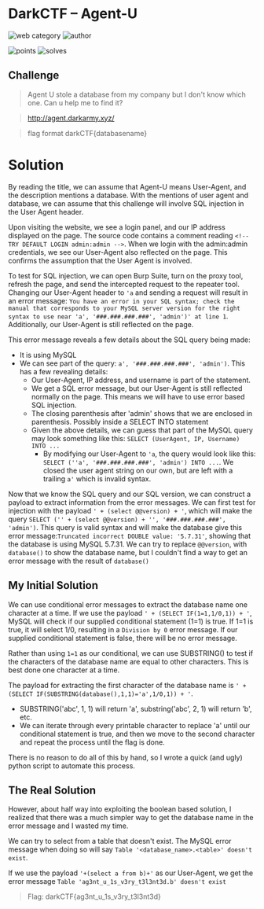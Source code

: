 # DarkCTF – Agent-U

![web category](https://img.shields.io/badge/category-web-lightgrey.svg) ![author](https://img.shields.io/badge/Author-Mr.Ghost-lightgrey.svg)

![points](https://img.shields.io/badge/points-395-lightgray.svg)
![solves](https://img.shields.io/badge/solves-108-lightgray.svg)

## Challenge

> Agent U stole a database from my company but I don't know which one. Can u help me to find it?

>http://agent.darkarmy.xyz/

>flag format darkCTF{databasename}

# Solution

By reading the title, we can assume that Agent-U means User-Agent, and the description mentions a database. With the mentions of user agent and database, we can assume that this challenge will involve SQL injection in the User Agent header.

Upon visiting the website, we see a login panel, and our IP address displayed on the page. The source code contains a comment reading `<!-- TRY DEFAULT LOGIN admin:admin -->`. When we login with the admin:admin credentials, we see our User-Agent also reflected on the page. This confirms the assumption that the User Agent is involved.

To test for SQL injection, we can open Burp Suite, turn on the proxy tool, refresh the page, and send the intercepted request to the repeater tool. Changing our User-Agent header to `'a` and sending a request will result in an error message: `You have an error in your SQL syntax; check the manual that corresponds to your MySQL server version for the right syntax to use near 'a', '###.###.###.###', 'admin')' at line 1`. Additionally, our User-Agent is still reflected on the page.

This error message reveals a few details about the SQL query being made:
* It is using MySQL
* We can see part of the query: `a', '###.###.###.###', 'admin')`. This has a few revealing details:
  * Our User-Agent, IP address, and username is part of the statement.
  * We get a SQL error message, but our User-Agent is still reflected normally on the page. This means we will have to use error based SQL injection.
  * The closing parenthesis after 'admin' shows that we are enclosed in parenthesis. Possibly inside a SELECT INTO statement
  * Given the above details, we can guess that part of the MySQL query may look something like this: `SELECT (UserAgent, IP, Username) INTO ...`
    * By modifying our User-Agent to `'a`, the query would look like this: `SELECT (''a', '###.###.###.###', 'admin') INTO ...`. We closed the user agent string on our own, but are left with a trailing `a'` which is invalid syntax.
    
Now that we know the SQL query and our SQL version, we can construct a payload to extract information from the error messages. We can first test for injection with the payload `' + (select @@version) + '`, which will make the query `SELECT ('' + (select @@version) + '', '###.###.###.###', 'admin')`. This query is valid syntax and will make the database give this error message:`Truncated incorrect DOUBLE value: '5.7.31'`, showing that the database is using MySQL 5.7.31. We can try to replace `@@version`, with `database()` to show the database name, but I couldn't find a way to get an error message with the result of `database()`

## My Initial Solution
We can use conditional error messages to extract the database name one character at a time. If we use the payload `' + (SELECT IF(1=1,1/0,1)) + '`, MySQL will check if our supplied conditional statement (1=1) is true. If 1=1 is true, it will select 1/0, resulting in a `Division by 0` error message. If our supplied conditional statement is false, there will be no error message.

Rather than using `1=1` as our conditional, we can use SUBSTRING() to test if the characters of the database name are equal to other characters. This is best done one character at a time.

The payload for extracting the first character of the database name is `' + (SELECT IF(SUBSTRING(database(),1,1)='a',1/0,1)) + '`.
  * SUBSTRING('abc', 1, 1) will return 'a', substring('abc', 2, 1) will return 'b', etc.
  * We can iterate through every printable character to replace 'a' until our conditional statement is true, and then we move to the second character and repeat the process until the flag is done.

There is no reason to do all of this by hand, so I wrote a quick (and ugly) python script to automate this process.


## The Real Solution

However, about half way into exploiting the boolean based solution, I realized that there was a much simpler way to get the database name in the error message and I wasted my time.

We can try to select from a table that doesn't exist. The MySQL error message when doing so will say `Table '<database_name>.<table>' doesn't exist`. 

If we use the payload `'+(select a from b)+'` as our User-Agent, we get the error message `Table 'ag3nt_u_1s_v3ry_t3l3nt3d.b' doesn't exist`

> Flag: darkCTF{ag3nt_u_1s_v3ry_t3l3nt3d}
